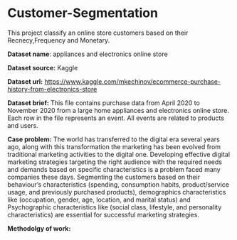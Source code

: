 # Customer-Segmentation
This project classify an online store customers based on their Recnecy,Frequency and Monetary.

**Dataset name**: appliances and electronics online store

**Dataset source:** Kaggle

**Dataset url:** https://www.kaggle.com/mkechinov/ecommerce-purchase-history-from-electronics-store

**Dataset brief:**  This file contains purchase data from April 2020 to November 2020 from a large home appliances and electronics online store. Each row in the file represents an event. All events are related to products and users. 

**Case problem:** The world has transferred to the digital era several years ago, along with this transformation the marketing has been evolved from traditional marketing activities to the digital one. Developing effective digital marketing strategies targeting the right audience with the required needs and demands based on specific characteristics is a problem faced many companies these days. Segmenting the customers based on their behaviour’s characteristics (spending, consumption habits, product/service usage, and previously purchased products), demographics characteristics like (occupation, gender, age, location, and marital status) and Psychographic characteristics like (social class, lifestyle, and personality characteristics) are essential for successful marketing strategies.

**Methodolgy of work:**

